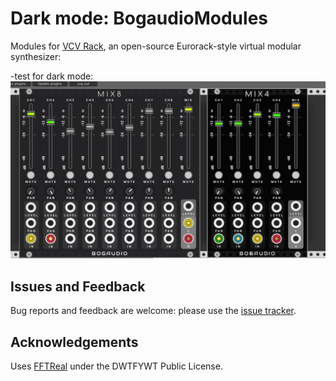 # Dark mode: BogaudioModules

Modules for [VCV Rack](https://github.com/VCVRack/Rack), an open-source Eurorack-style virtual modular synthesizer:

  -test for dark mode: 
  ![modules screenshot](./doc/www/Bog_dark_mix_1.jpg)
  
 
## Issues and Feedback

Bug reports and feedback are welcome: please use the [issue tracker](https://github.com/bogaudio/BogaudioModules/issues).


## Acknowledgements

Uses [FFTReal](https://github.com/cyrilcode/fft-real) under the DWTFYWT Public License.
